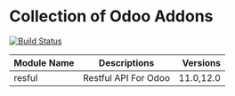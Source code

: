# Collection of Odoo Addons
[![Build Status](https://travis-ci.com/ajepe/odoo-addons.svg?branch=11/0)](https://travis-ci.com/ajepe/odoo-addons)

| Module Name        | Descriptions       | Versions  |
| ------------- |:-------------:| -----:|
| resful    | Restful API For Odoo  | 11.0,12.0 |
